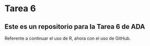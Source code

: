 # Tarea 6
## Este es un repositorio para la Tarea 6 de ADA 

Referente a continuar el uso de R, ahora con el uso de GitHub.
